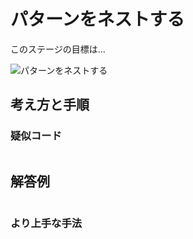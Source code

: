 # パターンをネストする

このステージの目標は...

![パターンをネストする]()




## 考え方と手順

### 疑似コード

```
```

## 解答例

```swift
```

### より上手な手法

```swift
```